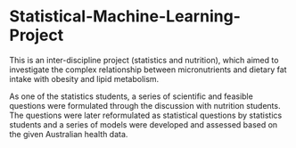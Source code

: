 # Statistical-Machine-Learning-Project

This is an inter-discipline project (statistics and nutrition), which aimed to investigate the complex relationship between micronutrients and dietary fat intake with obesity and lipid metabolism. 

As one of the statistics students, a series of scientific and feasible questions were formulated through the discussion with nutrition students. The questions were later reformulated as statistical questions by statistics students and a series of models were developed and assessed based on the given Australian health data.


